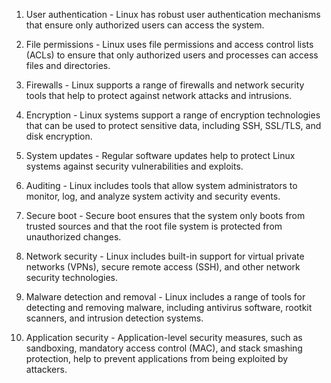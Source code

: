 

1. User authentication - Linux has robust user authentication mechanisms that ensure only authorized users can access the system. 

2. File permissions - Linux uses file permissions and access control lists (ACLs) to ensure that only authorized users and processes can access files and directories. 

3. Firewalls - Linux supports a range of firewalls and network security tools that help to protect against network attacks and intrusions. 

4. Encryption - Linux systems support a range of encryption technologies that can be used to protect sensitive data, including SSH, SSL/TLS, and disk encryption. 

5. System updates - Regular software updates help to protect Linux systems against security vulnerabilities and exploits. 

6. Auditing - Linux includes tools that allow system administrators to monitor, log, and analyze system activity and security events. 

7. Secure boot - Secure boot ensures that the system only boots from trusted sources and that the root file system is protected from unauthorized changes. 

8. Network security - Linux includes built-in support for virtual private networks (VPNs), secure remote access (SSH), and other network security technologies. 

9. Malware detection and removal - Linux includes a range of tools for detecting and removing malware, including antivirus software, rootkit scanners, and intrusion detection systems. 

10. Application security - Application-level security measures, such as sandboxing, mandatory access control (MAC), and stack smashing protection, help to prevent applications from being exploited by attackers.